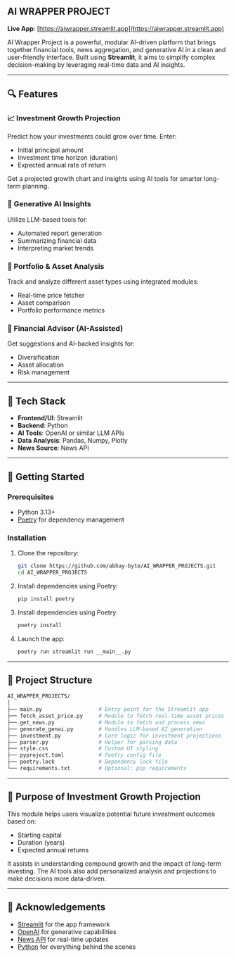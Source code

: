 ## AI WRAPPER PROJECT

**Live App**: [https://aiwrapper.streamlit.app](https://aiwrapper.streamlit.app)

AI Wrapper Project is a powerful, modular AI-driven platform that brings together financial tools, news aggregation, and generative AI in a clean and user-friendly interface. Built using **Streamlit**, it aims to simplify complex decision-making by leveraging real-time data and AI insights.

---

## 🔍 Features

### 📈 Investment Growth Projection
Predict how your investments could grow over time. Enter:
- Initial principal amount
- Investment time horizon (duration)
- Expected annual rate of return

Get a projected growth chart and insights using AI tools for smarter long-term planning.

### 🤖 Generative AI Insights
Utilize LLM-based tools for:
- Automated report generation
- Summarizing financial data
- Interpreting market trends

### 💼 Portfolio & Asset Analysis
Track and analyze different asset types using integrated modules:
- Real-time price fetcher
- Asset comparison
- Portfolio performance metrics

### 🧮 Financial Advisor (AI-Assisted)
Get suggestions and AI-backed insights for:
- Diversification
- Asset allocation
- Risk management

---

## 🧰 Tech Stack

- **Frontend/UI**: Streamlit
- **Backend**: Python
- **AI Tools**: OpenAI or similar LLM APIs
- **Data Analysis**: Pandas, Numpy, Plotly
- **News Source**: News API

---

## 🚀 Getting Started

### Prerequisites
- Python 3.13+
- [Poetry](https://python-poetry.org/) for dependency management

### Installation

1. Clone the repository:
   ```bash
   git clone https://github.com/abhay-byte/AI_WRAPPER_PROJECTS.git
   cd AI_WRAPPER_PROJECTS
   ```

3. Install dependencies using Poetry:
   ```bash
   pip install poetry
   ```

3. Install dependencies using Poetry:
   ```bash
   poetry install
   ```

4. Launch the app:
   ```bash
   poetry run streamlit run __main__.py
   ```

---

## 📁 Project Structure

```bash
AI_WRAPPER_PROJECTS/
│
├── main.py                  # Entry point for the Streamlit app
├── fetch_asset_price.py     # Module to fetch real-time asset prices
├── get_news.py              # Module to fetch and process news
├── generate_genai.py        # Handles LLM-based AI generation
├── investment.py            # Core logic for investment projections
├── parser.py                # Helper for parsing data
├── style.css                # Custom UI styling
├── pyproject.toml           # Poetry config file
├── poetry.lock              # Dependency lock file
└── requirements.txt         # Optional: pip requirements
```

---

## 🎯 Purpose of Investment Growth Projection

This module helps users visualize potential future investment outcomes based on:
- Starting capital
- Duration (years)
- Expected annual returns

It assists in understanding compound growth and the impact of long-term investing. The AI tools also add personalized analysis and projections to make decisions more data-driven.

---

## 🙌 Acknowledgements

- [Streamlit](https://streamlit.io/) for the app framework  
- [OpenAI](https://openai.com/) for generative capabilities  
- [News API](https://newsapi.org/) for real-time updates  
- [Python](https://www.python.org/) for everything behind the scenes
